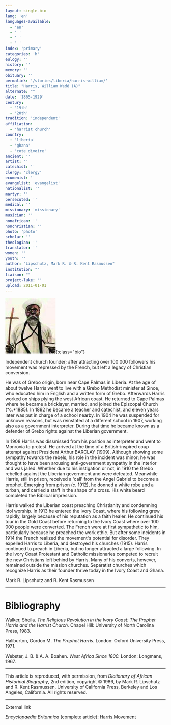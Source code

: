 ```yaml
---
layout: single-bio
lang: 'en'
languages-available:
  - 'en'
  - ' '
  - ' '
  - ' '
index: 'primary'
categories: 'h'
eulogy: ''
history: ''
memory: ''
obituary: ''
permalink: '/stories/liberia/harris-william/'
title: "Harris, William Wadé (A)"
alternate: ""
date: '1865-1929'
century:
  - '19th'
  - '20th'
tradition: 'independent'
affiliation:
  - 'harrist church'
country:
  - 'liberia'
  - 'ghana'
  - 'cote divoire'
ancient: ''
artist: ''
catechist: ''
clergy: 'clergy'
ecumenist: ''
evangelist: 'evangelist'
nationalist: ''
martyr: ''
persecuted: ''
medical: ''
missionary: 'missionary'
musician: ''
nonafrican: ''
nonchristian: ''
photo: 'photo'
scholar: ''
theologian: ''
translator: ''
women: ''
youth: ''
author: "Lipschutz, Mark R. & R. Kent Rasmussen"
institution: ""
liaison: ""
project-luke: ''
upload: 2011-01-01
---
```


![William W. Harris](/images/bio-pics/liberia/harris-william/harris.jpg){:class="bio"}

Independent church founder; after attracting over 100 000 followers his movement was repressed by the French, but left a legacy of Christian conversion.

He was of Grebo origin, born near Cape Palmas in Liberia. At the age of about twelve Harris went to live with a Grebo Methodist minister at Sinoe, who educated him in English and a written form of Grebo.  Afterwards Harris worked on ships plying the west African coast.  He returned to Cape Palmas where he became a bricklayer, married, and joined the Episcopal Church (*c.*1885).  In 1892 he became a teacher and catechist, and eleven years later was put in charge of a school nearby.  In 1904 he was suspended for unknown reasons, but was reinstated at a different school in 1907, working also as a government interpreter.  During that time he became known as a defender of Grebo rights against the Liberian government.

In 1908 Harris was dissmissed from his position as interpreter and went to Monrovia to protest.  He arrived at the time of a British-inspired coup attempt against President Arthur BARCLAY (1909).  Although showing some sympathy towards the rebels, his role in the incident was minor; he was thought to have been arousing anti-government sympathy in the interior and was jailed.  Whether due to his instigation or not, in 1910 the Grebo rebelled against the Liberian government and were defeated.  Meanwhile Harris, still in prison, received a 'call' from the Angel Gabriel to become a prophet.  Emerging from prison (*c.* 1912), he donned a white robe and a turban, and carried a staff in the shape of a cross.  His white beard completed the Biblical impression.

Harris walked the Liberian coast preaching Christianity and condemning idol worship.  In 1913 he entered the Ivory Coast, where his following grew rapidly, largely because of his reputation as a faith healer.  He continued his tour in the Gold Coast before returning to the Ivory Coast where over 100 000 people were converted.  The French were at first sympathetic to him, particularly because he preached the work ethic.  But after some incidents in 1914 the French realized the movement's potential for disorder.  They expelled Harris to Liberia, and destroyed his churches (1915).  Harris continued to preach in Liberia, but no longer attracted a large following.  In the Ivory Coast Protestant and Catholic missionaries competed to recruit the new Christians left behind by Harris.  Many of his converts, however, remained outside the mission churches.  Separatist churches which recognize Harris as their founder thrive today in the Ivory Coast and Ghana.

Mark R. Lipschutz and R. Kent Rasmussen

---

# Bibliography

Walker, Sheila.  *The Religious Revolution in the Ivory Coast: The Prophet Harris and the Harrist Church.*  Chapel Hill: University of North Carolina Press, 1983.

Haliburton, Gordon M.  *The Prophet Harris.*  London: Oxford University Press, 1971.

Webster, J. B. & A. A. Boahen.  *West Africa Since 1800.*  London: Longmans, 1967.

---

This article is reproduced, with permission, from *Dictionary of African Historical Biography*, 2nd edition, copyright &copy; 1986, by Mark R. Lipschutz and R. Kent Rasmussen,  University of California Press, Berkeley and Los Angeles, California.  All rights reserved.

---

External link

*Encyclopaedia Britannica*  (complete article): [Harris Movement](http://www.britannica.com/eb/article-9039351/Harris-movement)
